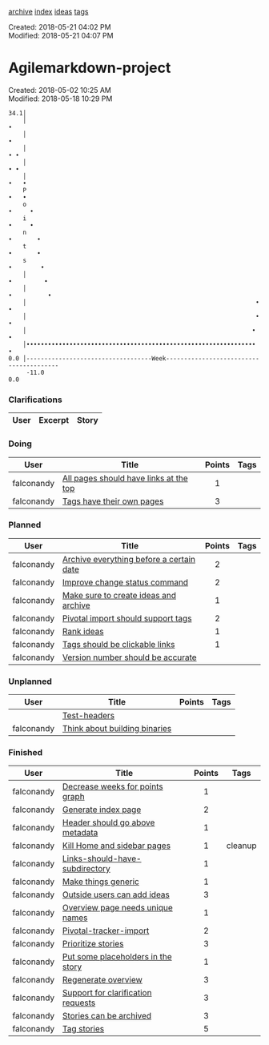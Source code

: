 
[archive](agilemarkdown-project/archive.md) [index](index.md) [ideas](ideas.md) [tags](tags.md)

Created: 2018-05-21 04:02 PM  
Modified: 2018-05-21 04:07 PM  
# Agilemarkdown-project

Created: 2018-05-02 10:25 AM  
Modified: 2018-05-18 10:29 PM  

```
34.1│                                                                               
    │                                                                      •        
    │                                                                      •        
    │                                                                     • •       
    │                                                                     • •       
    │                                                                    •   •      
    P                                                                    •   •      
    o                                                                   •     •     
    i                                                                   •     •     
    n                                                                  •       •    
    t                                                                  •       •    
    s                                                                  •        •   
    │                                                                 •         •   
    │                                                                 •          •  
    │                                                                •           •  
    │                                                                •            • 
    │                                                               •             • 
    │••••••••••••••••••••••••••••••••••••••••••••••••••••••••••••••••              •
0.0 │-----------------------------------Week----------------------------------------
     -11.0                                                                       0.0

```
### Clarifications
| User | Excerpt | Story |
|---|---|---|

### Doing
| User | Title | Points | Tags |
|---|---|:---:|---|
| falconandy | [All pages should have links at the top](agilemarkdown-project/all-pages-should-have-links-at-the-top.md) | 1 |  |
| falconandy | [Tags have their own pages](agilemarkdown-project/tags-have-their-own-pages.md) | 3 |  |

### Planned
| User | Title | Points | Tags |
|---|---|:---:|---|
| falconandy | [Archive everything before a certain date](agilemarkdown-project/archive-everything-before-a-certain-date.md) | 2 |  |
| falconandy | [Improve change status command](agilemarkdown-project/improve-change-status-command.md) | 2 |  |
| falconandy | [Make sure to create ideas and archive](agilemarkdown-project/make-sure-to-create-ideas-and-archive.md) | 1 |  |
| falconandy | [Pivotal import should support tags](agilemarkdown-project/pivotal-import-should-support-tags.md) | 2 |  |
| falconandy | [Rank ideas](agilemarkdown-project/rank-ideas.md) | 1 |  |
| falconandy | [Tags should be clickable links](agilemarkdown-project/tags-should-be-clickable-links.md) | 1 |  |
| falconandy | [Version number should be accurate](agilemarkdown-project/version-number-should-be-accurate.md) |  |  |

### Unplanned
| User | Title | Points | Tags |
|---|---|:---:|---|
|  | [Test-headers](agilemarkdown-project/test-headers.md) |  |  |
| falconandy | [Think about building binaries](agilemarkdown-project/think-about-building-binaries.md) |  |  |

### Finished
| User | Title | Points | Tags |
|---|---|:---:|---|
| falconandy | [Decrease weeks for points graph](agilemarkdown-project/decrease-weeks-for-points-graph.md) | 1 |  |
| falconandy | [Generate index page](agilemarkdown-project/generate-index-page.md) | 2 |  |
| falconandy | [Header should go above metadata](agilemarkdown-project/header-should-go-above-metadata.md) | 1 |  |
| falconandy | [Kill Home and sidebar pages](agilemarkdown-project/kill-Home-and-sidebar-pages.md) | 1 | cleanup |
| falconandy | [Links-should-have-subdirectory](agilemarkdown-project/links-should-have-subdirectory.md) | 1 |  |
| falconandy | [Make things generic](agilemarkdown-project/make-things-generic.md.md) | 1 |  |
| falconandy | [Outside users can add ideas](agilemarkdown-project/outside-users-can-add-ideas.md) | 3 |  |
| falconandy | [Overview page needs unique names](agilemarkdown-project/overview-page-needs-unique-names.md) | 1 |  |
| falconandy | [Pivotal-tracker-import](agilemarkdown-project/pivotal-tracker-import.md) | 2 |  |
| falconandy | [Prioritize stories](agilemarkdown-project/prioritize-stories.md) | 3 |  |
| falconandy | [Put some placeholders in the story](agilemarkdown-project/put-some-placeholders-in-the-story.md) | 1 |  |
| falconandy | [Regenerate overview](agilemarkdown-project/regenerate-overview.md) | 3 |  |
| falconandy | [Support for clarification requests](agilemarkdown-project/send-comments-to-users.md) | 3 |  |
| falconandy | [Stories can be archived](agilemarkdown-project/stories-can-be-archived.md) | 3 |  |
| falconandy | [Tag stories](agilemarkdown-project/tag-stories.md) | 5 |  |
